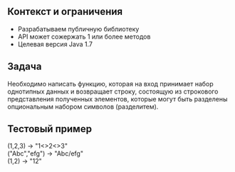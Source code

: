 ## Контекст и ограничения
- Разрабатываем публичную библиотеку
- API может сожержать 1 или более методов
- Целевая версия Java 1.7

## Задача
Необходимо написать функцию, которая на вход принимает набор однотипных данных
и возвращает строку, состоящую из строкового представления полученных элементов, 
которые могут быть разделены опциональным набором символов (разделитем).

## Тестовый пример
(1,2,3) -> "1<>2<>3"  
("Abc","efg") -> "Abc/efg"  
(1,2) -> "12"
